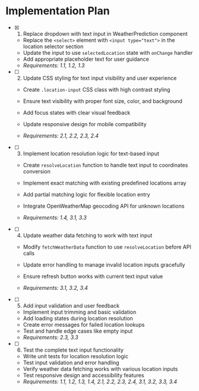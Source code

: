 # Implementation Plan

- [x] 1. Replace dropdown with text input in WeatherPrediction component


  - Replace the `<select>` element with `<input type="text">` in the location selector section
  - Update the input to use `selectedLocation` state with `onChange` handler
  - Add appropriate placeholder text for user guidance
  - _Requirements: 1.1, 1.2, 1.3_



- [ ] 2. Update CSS styling for text input visibility and user experience
  - Create `.location-input` CSS class with high contrast styling
  - Ensure text visibility with proper font size, color, and background
  - Add focus states with clear visual feedback


  - Update responsive design for mobile compatibility
  - _Requirements: 2.1, 2.2, 2.3, 2.4_

- [ ] 3. Implement location resolution logic for text-based input
  - Create `resolveLocation` function to handle text input to coordinates conversion


  - Implement exact matching with existing predefined locations array
  - Add partial matching logic for flexible location entry
  - Integrate OpenWeatherMap geocoding API for unknown locations
  - _Requirements: 1.4, 3.1, 3.3_



- [ ] 4. Update weather data fetching to work with text input
  - Modify `fetchWeatherData` function to use `resolveLocation` before API calls
  - Update error handling to manage invalid location inputs gracefully
  - Ensure refresh button works with current text input value




  - _Requirements: 3.1, 3.2, 3.4_

- [ ] 5. Add input validation and user feedback
  - Implement input trimming and basic validation
  - Add loading states during location resolution
  - Create error messages for failed location lookups
  - Test and handle edge cases like empty input
  - _Requirements: 2.3, 3.3_

- [ ] 6. Test the complete text input functionality
  - Write unit tests for location resolution logic
  - Test input validation and error handling
  - Verify weather data fetching works with various location inputs
  - Test responsive design and accessibility features
  - _Requirements: 1.1, 1.2, 1.3, 1.4, 2.1, 2.2, 2.3, 2.4, 3.1, 3.2, 3.3, 3.4_